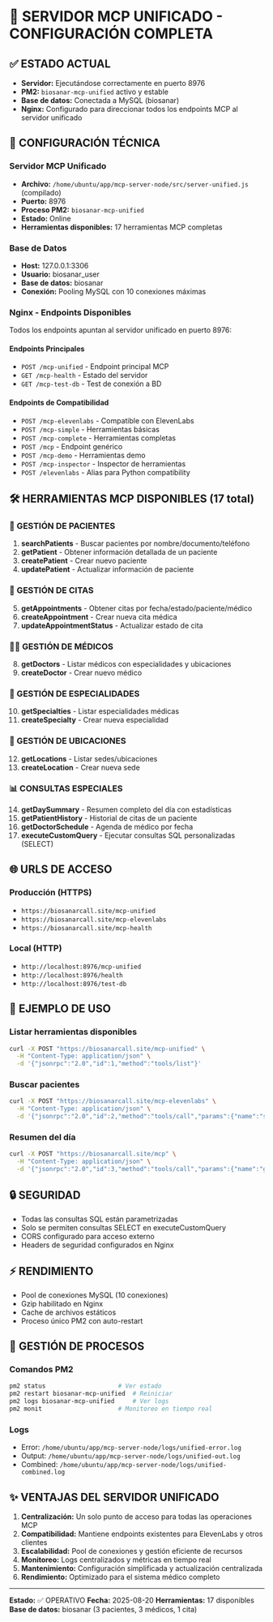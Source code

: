 # 🏥 SERVIDOR MCP UNIFICADO - CONFIGURACIÓN COMPLETA

## ✅ ESTADO ACTUAL
- **Servidor:** Ejecutándose correctamente en puerto 8976
- **PM2:** `biosanar-mcp-unified` activo y estable
- **Base de datos:** Conectada a MySQL (biosanar)
- **Nginx:** Configurado para direccionar todos los endpoints MCP al servidor unificado

## 🔧 CONFIGURACIÓN TÉCNICA

### Servidor MCP Unificado
- **Archivo:** `/home/ubuntu/app/mcp-server-node/src/server-unified.js` (compilado)
- **Puerto:** 8976
- **Proceso PM2:** `biosanar-mcp-unified`
- **Estado:** Online
- **Herramientas disponibles:** 17 herramientas MCP completas

### Base de Datos
- **Host:** 127.0.0.1:3306
- **Usuario:** biosanar_user
- **Base de datos:** biosanar
- **Conexión:** Pooling MySQL con 10 conexiones máximas

### Nginx - Endpoints Disponibles
Todos los endpoints apuntan al servidor unificado en puerto 8976:

#### Endpoints Principales
- `POST /mcp-unified` - Endpoint principal MCP
- `GET /mcp-health` - Estado del servidor
- `GET /mcp-test-db` - Test de conexión a BD

#### Endpoints de Compatibilidad
- `POST /mcp-elevenlabs` - Compatible con ElevenLabs
- `POST /mcp-simple` - Herramientas básicas
- `POST /mcp-complete` - Herramientas completas
- `POST /mcp` - Endpoint genérico
- `POST /mcp-demo` - Herramientas demo
- `POST /mcp-inspector` - Inspector de herramientas
- `POST /elevenlabs` - Alias para Python compatibility

## 🛠️ HERRAMIENTAS MCP DISPONIBLES (17 total)

### 👥 GESTIÓN DE PACIENTES
1. **searchPatients** - Buscar pacientes por nombre/documento/teléfono
2. **getPatient** - Obtener información detallada de un paciente
3. **createPatient** - Crear nuevo paciente
4. **updatePatient** - Actualizar información de paciente

### 📅 GESTIÓN DE CITAS
5. **getAppointments** - Obtener citas por fecha/estado/paciente/médico
6. **createAppointment** - Crear nueva cita médica
7. **updateAppointmentStatus** - Actualizar estado de cita

### 👨‍⚕️ GESTIÓN DE MÉDICOS
8. **getDoctors** - Listar médicos con especialidades y ubicaciones
9. **createDoctor** - Crear nuevo médico

### 🏥 GESTIÓN DE ESPECIALIDADES
10. **getSpecialties** - Listar especialidades médicas
11. **createSpecialty** - Crear nueva especialidad

### 📍 GESTIÓN DE UBICACIONES
12. **getLocations** - Listar sedes/ubicaciones
13. **createLocation** - Crear nueva sede

### 📊 CONSULTAS ESPECIALES
14. **getDaySummary** - Resumen completo del día con estadísticas
15. **getPatientHistory** - Historial de citas de un paciente
16. **getDoctorSchedule** - Agenda de médico por fecha
17. **executeCustomQuery** - Ejecutar consultas SQL personalizadas (SELECT)

## 🌐 URLS DE ACCESO

### Producción (HTTPS)
- `https://biosanarcall.site/mcp-unified`
- `https://biosanarcall.site/mcp-elevenlabs`
- `https://biosanarcall.site/mcp-health`

### Local (HTTP)
- `http://localhost:8976/mcp-unified`
- `http://localhost:8976/health`
- `http://localhost:8976/test-db`

## 📝 EJEMPLO DE USO

### Listar herramientas disponibles
```bash
curl -X POST "https://biosanarcall.site/mcp-unified" \
  -H "Content-Type: application/json" \
  -d '{"jsonrpc":"2.0","id":1,"method":"tools/list"}'
```

### Buscar pacientes
```bash
curl -X POST "https://biosanarcall.site/mcp-elevenlabs" \
  -H "Content-Type: application/json" \
  -d '{"jsonrpc":"2.0","id":2,"method":"tools/call","params":{"name":"searchPatients","arguments":{"q":"Juan","limit":5}}}'
```

### Resumen del día
```bash
curl -X POST "https://biosanarcall.site/mcp" \
  -H "Content-Type: application/json" \
  -d '{"jsonrpc":"2.0","id":3,"method":"tools/call","params":{"name":"getDaySummary","arguments":{}}}'
```

## 🔒 SEGURIDAD
- Todas las consultas SQL están parametrizadas
- Solo se permiten consultas SELECT en executeCustomQuery
- CORS configurado para acceso externo
- Headers de seguridad configurados en Nginx

## ⚡ RENDIMIENTO
- Pool de conexiones MySQL (10 conexiones)
- Gzip habilitado en Nginx
- Cache de archivos estáticos
- Proceso único PM2 con auto-restart

## 🔄 GESTIÓN DE PROCESOS

### Comandos PM2
```bash
pm2 status                    # Ver estado
pm2 restart biosanar-mcp-unified  # Reiniciar
pm2 logs biosanar-mcp-unified     # Ver logs
pm2 monit                     # Monitoreo en tiempo real
```

### Logs
- Error: `/home/ubuntu/app/mcp-server-node/logs/unified-error.log`
- Output: `/home/ubuntu/app/mcp-server-node/logs/unified-out.log`
- Combined: `/home/ubuntu/app/mcp-server-node/logs/unified-combined.log`

## ✨ VENTAJAS DEL SERVIDOR UNIFICADO
1. **Centralización:** Un solo punto de acceso para todas las operaciones MCP
2. **Compatibilidad:** Mantiene endpoints existentes para ElevenLabs y otros clientes
3. **Escalabilidad:** Pool de conexiones y gestión eficiente de recursos
4. **Monitoreo:** Logs centralizados y métricas en tiempo real
5. **Mantenimiento:** Configuración simplificada y actualización centralizada
6. **Rendimiento:** Optimizado para el sistema médico completo

---
**Estado:** ✅ OPERATIVO
**Fecha:** 2025-08-20
**Herramientas:** 17 disponibles
**Base de datos:** biosanar (3 pacientes, 3 médicos, 1 cita)
